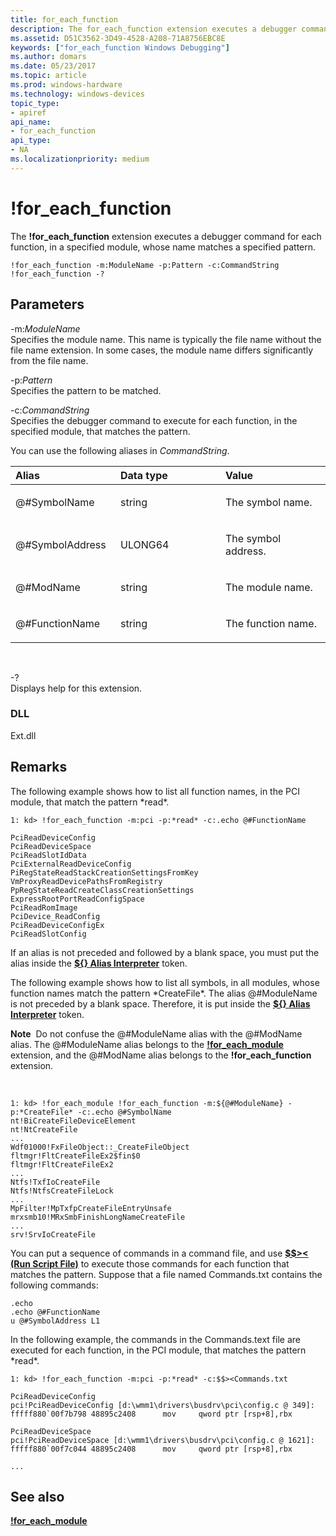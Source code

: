 ```yaml
---
title: for_each_function
description: The for_each_function extension executes a debugger command for each function, in a specified module, whose name matches a specified pattern.
ms.assetid: D51C3562-3D49-4528-A208-71A8756EBC8E
keywords: ["for_each_function Windows Debugging"]
ms.author: domars
ms.date: 05/23/2017
ms.topic: article
ms.prod: windows-hardware
ms.technology: windows-devices
topic_type:
- apiref
api_name:
- for_each_function
api_type:
- NA
ms.localizationpriority: medium
---
```


# !for\_each\_function


The **!for\_each\_function** extension executes a debugger command for each function, in a specified module, whose name matches a specified pattern.

```
!for_each_function -m:ModuleName -p:Pattern -c:CommandString
!for_each_function -?
```

## <span id="ddk__vad_dbg"></span><span id="DDK__VAD_DBG"></span>Parameters


<span id="_______-m_ModuleName______"></span><span id="_______-m_modulename______"></span><span id="_______-M_MODULENAME______"></span> -m:*ModuleName*   
Specifies the module name. This name is typically the file name without the file name extension. In some cases, the module name differs significantly from the file name.

<span id="-p_Pattern______"></span><span id="-p_pattern______"></span><span id="-P_PATTERN______"></span>-p:*Pattern*   
Specifies the pattern to be matched.

<span id="_______-c_CommandString______"></span><span id="_______-c_commandstring______"></span><span id="_______-C_COMMANDSTRING______"></span> -c:*CommandString*   
Specifies the debugger command to execute for each function, in the specified module, that matches the pattern.

You can use the following aliases in *CommandString*.

<table>
<colgroup>
<col width="33%" />
<col width="33%" />
<col width="33%" />
</colgroup>
<thead>
<tr class="header">
<th align="left">Alias</th>
<th align="left">Data type</th>
<th align="left">Value</th>
</tr>
</thead>
<tbody>
<tr class="odd">
<td align="left"><p>@#SymbolName</p></td>
<td align="left"><p>string</p></td>
<td align="left"><p>The symbol name.</p></td>
</tr>
<tr class="even">
<td align="left"><p>@#SymbolAddress</p></td>
<td align="left"><p>ULONG64</p></td>
<td align="left"><p>The symbol address.</p></td>
</tr>
<tr class="odd">
<td align="left"><p>@#ModName</p></td>
<td align="left"><p>string</p></td>
<td align="left"><p>The module name.</p></td>
</tr>
<tr class="even">
<td align="left"><p>@#FunctionName</p></td>
<td align="left"><p>string</p></td>
<td align="left"><p>The function name.</p></td>
</tr>
</tbody>
</table>

 

<span id="_______-_______"></span> -?   
Displays help for this extension.

### <span id="DLL"></span><span id="dll"></span>DLL

Ext.dll

Remarks
-------

The following example shows how to list all function names, in the PCI module, that match the pattern \*read\*.

```
1: kd> !for_each_function -m:pci -p:*read* -c:.echo @#FunctionName

PciReadDeviceConfig
PciReadDeviceSpace
PciReadSlotIdData
PciExternalReadDeviceConfig
PiRegStateReadStackCreationSettingsFromKey
VmProxyReadDevicePathsFromRegistry
PpRegStateReadCreateClassCreationSettings
ExpressRootPortReadConfigSpace
PciReadRomImage
PciDevice_ReadConfig
PciReadDeviceConfigEx
PciReadSlotConfig
```

If an alias is not preceded and followed by a blank space, you must put the alias inside the [**${} Alias Interpreter**](-------alias-interpreter-.md) token.

The following example shows how to list all symbols, in all modules, whose function names match the pattern \*CreateFile\*. The alias @\#ModuleName is not preceded by a blank space. Therefore, it is put inside the [**${} Alias Interpreter**](-------alias-interpreter-.md) token.

**Note**  Do not confuse the @\#ModuleName alias with the @\#ModName alias. The @\#ModuleName alias belongs to the [**!for\_each\_module**](-for-each-module.md) extension, and the @\#ModName alias belongs to the **!for\_each\_function** extension.

 

```
1: kd> !for_each_module !for_each_function -m:${@#ModuleName} -p:*CreateFile* -c:.echo @#SymbolName
nt!BiCreateFileDeviceElement
nt!NtCreateFile
...
Wdf01000!FxFileObject::_CreateFileObject
fltmgr!FltCreateFileEx2$fin$0
fltmgr!FltCreateFileEx2
...
Ntfs!TxfIoCreateFile
Ntfs!NtfsCreateFileLock
...
MpFilter!MpTxfpCreateFileEntryUnsafe
mrxsmb10!MRxSmbFinishLongNameCreateFile
...
srv!SrvIoCreateFile
```

You can put a sequence of commands in a command file, and use [**$$&gt;&lt; (Run Script File)**](-----------------------a---run-script-file-.md) to execute those commands for each function that matches the pattern. Suppose that a file named Commands.txt contains the following commands:

```
.echo
.echo @#FunctionName
u @#SymbolAddress L1
```

In the following example, the commands in the Commands.text file are executed for each function, in the PCI module, that matches the pattern \*read\*.

```
1: kd> !for_each_function -m:pci -p:*read* -c:$$><Commands.txt

PciReadDeviceConfig
pci!PciReadDeviceConfig [d:\wmm1\drivers\busdrv\pci\config.c @ 349]:
fffff880`00f7b798 48895c2408      mov     qword ptr [rsp+8],rbx

PciReadDeviceSpace
pci!PciReadDeviceSpace [d:\wmm1\drivers\busdrv\pci\config.c @ 1621]:
fffff880`00f7c044 48895c2408      mov     qword ptr [rsp+8],rbx

...
```

## <span id="see_also"></span>See also


[**!for\_each\_module**](-for-each-module.md)

 

 






